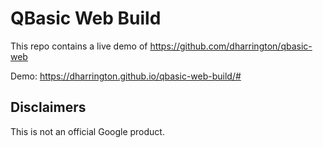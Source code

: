 # QBasic Web Build

This repo contains a live demo of https://github.com/dharrington/qbasic-web

Demo: https://dharrington.github.io/qbasic-web-build/#

## Disclaimers

This is not an official Google product.
